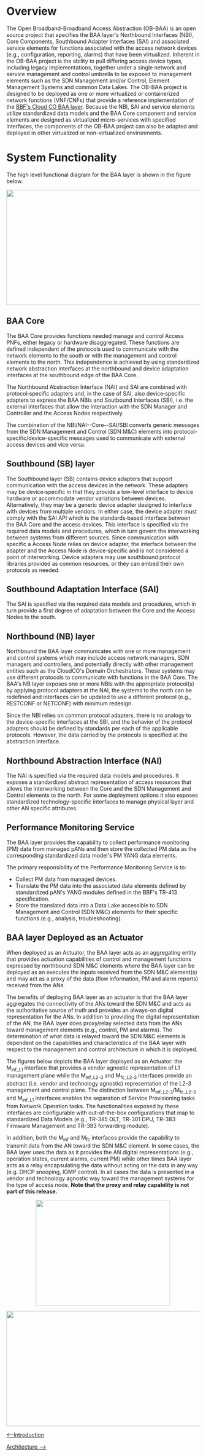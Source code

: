 
<a id="overview" />

Overview
========

The Open Broadband-Broadband Access Abstraction (OB-BAA) is an open
source project that specifies the BAA layer\'s Northbound Interfaces 
(NBI), Core Components, Southbound Adapter Interfaces (SAI) and 
associated service elements for functions associated with the access 
network devices (e.g., configuration, reporting, alarms) that have 
been virtualized. Inherent in the OB-BAA project is the ability to 
pull differing access device types, including legacy implementations, 
together under a single network and service management and control 
umbrella to be exposed to management elements such as the 
SDN Management and/or Control, Element Management Systems and 
common Data Lakes. The 
OB-BAA project is designed to be deployed as one or more virtualized 
or containerized network functions (VNF/CNFs) that provide a reference 
implementation of the 
[BBF\'s Cloud CO BAA layer](https://www.broadband-forum.org/projects/virtualized-broadband/cloud-central-office).
Because the NBI, SAI and service elements utilize standardized data models 
and the BAA Core component and service elements are designed as virtualized 
micro-services with specified interfaces, the components of the OB-BAA 
project can also be adapted and deployed in other virtualized or 
non-virtualized environments.


System Functionality
====================

The high level functional diagram for the BAA layer is shown in the
figure below.
<p align="center">
 <img width="600px" height="300px" src="{{site.url}}/overview/system_description.png">
</p>

BAA Core
--------

The BAA Core provides functions needed manage and control Access PNFs,
either legacy or hardware disaggregated. These functions are defined
independent of the protocols used to communicate with the network
elements to the south or with the management and control elements to the
north. This independence is achieved by using standardized network
abstraction interfaces at the northbound and device adaptation
interfaces at the southbound edge of the BAA Core.

The Northbound Abstraction Interface (NAI) and SAI are combined with
protocol‑specific adapters and, in the case of SAI, also device‑specific
adapters to express the BAA NBIs and Soutbound Interfaces (SBI), i.e.
the external interfaces that allow the interaction with the SDN Manager
and Controller and the Access Nodes respectively.

The combination of the NBI/NAI--Core--SAI/SBI converts generic messages
from the SDN Management and Control (SDN M&C) elements into
protocol-specific/device-specific messages used to communicate with
external access devices and vice versa.

Southbound (SB) layer
---------------------

The Southbound layer (SB) contains device adapters that support
communication with the access devices in the network. These adapters may
be device‑specific in that they provide a low-level interface to device
hardware or accommodate vendor variations between devices.
Alternatively, they may be a generic device adapter designed to
interface with devices from multiple vendors. In either case, the device
adapter must comply with the SAI API which is the standards‑based
interface between the BAA Core and the access devices. This interface is
specified via the required data models and procedures, which in turn
govern the interworking between systems from different sources. Since
communication with specific a Access Node relies on device adapter, the
interface between the adapter and the Access Node is device‑specific and
is not considered a point of interworking. Device adapters may use
southbound protocol libraries provided as common resources, or they can
embed their own protocols as needed.

Southbound Adaptation Interface (SAI)
-------------------------------------

The SAI is specified via the required data models and procedures, which
in turn provide a first degree of adaptation between the Core and the
Access Nodes to the south.

Northbound (NB) layer
---------------------

Northbound the BAA layer communicates with one or more management and
control systems which may include access network managers, SDN managers
and controllers, and potentially directly with other management entities
such as the CloudCO\'s Domain Orchestrators. These systems may use
different protocols to communicate with functions in the BAA Core. The
BAA's NB layer exposes one or more NBIs with the appropriate protocol(s)
by applying protocol adapters at the NAI, the systems to the north can
be redefined and interfaces can be updated to use a different protocol
(e.g., RESTCONF or NETCONF) with minimum redesign.

Since the NBI relies on common protocol adapters, there is no analogy to
the device-specific interfaces at the SBI, and the behavior of the
protocol adapters should be defined by standards per each of the
applicable protocols. However, the data carried by the protocols is
specified at the abstraction interface.

Northbound Abstraction Interface (NAI)
--------------------------------------

The NAI is specified via the required data models and procedures. It
exposes a standardized abstract representation of access resources that
allows the interworking between the Core and the SDN Management and
Control elements to the north. For some deployment options it also
exposes standardized technology-specific interfaces to manage physical
layer and other AN specific attributes.

Performance Monitoring Service
------------------------------

The BAA layer provides the capability to collect performance monitoring 
(PM) data from managed pANs and then store the collected PM data as the 
corresponding standardized data model's PM YANG data elements.

The primary responsibility of the Performance Monitoring Service is to:
-	Collect PM data from managed devices.
-	Translate the PM data into the associated data elements defined by 
standardized pAN\'s YANG modules defined in the BBF\'s TR-413 
specification.
-	Store the translated data into a Data Lake accessible to SDN Management 
and Control (SDN M&C) elements for their specific functions 
(e.g., analysis, troubleshooting).

BAA layer Deployed as an Actuator
---------------------------------

When deployed as an Actuator, the BAA layer acts as an aggregating
entity that provides actuation capabilities of control and management
functions expressed by northbound SDN M&C elements where the BAA layer
can be deployed as an executes the inputs received from the SDN M&C
element(s) and may act as a proxy of the data (flow information, PM and
alarm reports) received from the ANs.

The benefits of deploying BAA layer as an actuator is that the BAA layer
aggregates the connectivity of the ANs toward the SDN M&C and acts as
the authoritative source of truth and provides an always-on digital
representation for the ANs. In addition to providing the digital
representation of the AN, the BAA layer does proxy/relay selected data
from the ANs toward management elements (e.g., control, PM and alarms).
The determination of what data is relayed toward the SDN M&C elements is
dependent on the capabilities and characteristics of the BAA layer with
respect to the management and control architecture in which it is
deployed.

The figures below depicts the BAA layer deployed as an Actuator: the
M<sub>inf_L1</sub> interface that provides a vendor agnostic representation of
L1 management plane while the M<sub>inf\_L2-3</sub> and M<sub>fc\_L2-3</sub> interfaces
provide an abstract (i.e. vendor and technology agnostic) representation
of the L2-3 management and control plane. The distinction between
M<sub>inf\_L2-3</sub>/M<sub>fc\_L2-3</sub> and M<sub>inf\_L1</sub> interfaces enables the
separation of Service Provisioning tasks from Network Operation tasks.
The functionalities exposed by these interfaces are configurable with
out-of-the-box configurations that map to standardized Data Models
(e.g., TR-385 OLT, TR-301 DPU, TR-383 Firmware Management and TR-383
forwarding module).

In addition, both the M<sub>inf</sub> and M<sub>fc</sub> interfaces provide the capability
to transmit data from the AN toward the SDN M&C element. In some cases,
the BAA layer uses the data as it provides the AN digital
representations (e.g., operation states, current alarms, current PM)
while other times BAA layer acts as a relay encapsulating the data
without acting on the data in any way (e.g. DHCP snooping, IGMP
control). In all cases the data is presented in a vendor and technology
agnostic way toward the management systems for the type of access node.
**Note that the proxy and relay capability is not part of this
release.**

<p align="center">
 <img width="350px" height="275px" src="{{site.url}}/overview/baa_actuator.png">
</p>

<p align="center">
 <img width="600px" height="300px" src="{{site.url}}/overview/system_functional.png">
</p>

[<--Introduction](../index.md#introduction)

[Architecture -->](../architecture/index.md#architecture)